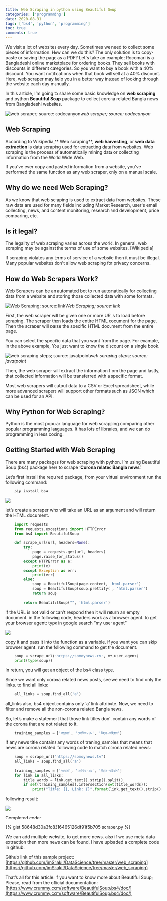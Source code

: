 ```yaml
---
title: Web Scraping in python using Beautiful Soup
categories: ['programming']
date: 2020-08-31
tags: ['bs4', 'python', 'programming']
toc: true
comments: true
---
```


We visit a lot of websites every day. Sometimes we need to collect some pieces of information. How can we do this? The only solution is to copy-paste or saving the page as a PDF? Let's take an example; Rocomari is a Bangladeshi online marketplace for ordering books. They sell books with discounts in different categories. So you want to buy a book with a 40% discount. You want notifications when that book will sell at a 40% discount. Here, web scraper may help you in a better way instead of looking through the website each day manually.

In this article, I’m going to share some basic knowledge on **web scraping** and python **Beautiful Soup** package to collect corona related Bangla news from Bangladeshi websites.

![web scraper; source: codecanyon](https://cdn-images-1.medium.com/max/2000/1*7mHDVRgh-2OjcEfHKAfgjg.jpeg)*web scraper; source: codecanyon*

## Web Scraping

According to Wikipedia,** Web scraping**, **web harvesting**, or **web data extraction** is data scraping used for extracting data from websites. Web scraping is the process of automatically mining data or collecting information from the World Wide Web.

If you’ve ever copy and pasted information from a website, you’ve performed the same function as any web scraper, only on a manual scale.

## Why do we need Web Scraping?

As we know that web scraping is used to extract data from websites. These raw data are used for many fields including Market Research, user's email collecting, news, and content monitoring, research and development, price comparing, etc.

## Is it legal?

The legality of web scraping varies across the world. In general, web scraping may be against the terms of use of some websites. [Wikipedia]

If scraping violates any terms of service of a website then it must be illegal. Many popular websites don't allow web scraping for privacy concerns.

## How do Web Scrapers Work?

Web Scrapers can be an automated bot to run automatically for collecting data from a website and storing those collected data with some formats.

![Web Scraping; source: [link](https://prowebscraping.com/wp-content/uploads/2015/09/web-scraping-process1.png)](https://cdn-images-1.medium.com/max/2000/1*VuK7xbtcG2ArT3Fxb47P_Q.png)*Web Scraping; source: [link](https://prowebscraping.com/wp-content/uploads/2015/09/web-scraping-process1.png)*

First, the web scraper will be given one or more URLs to load before scraping. The scraper then loads the entire HTML document for the page. Then the scraper will parse the specific HTML document from the entire page.

You can select the specific data that you want from the page. For example, in the above example, You just want to know the discount on a single book.

![web scraping steps; source: javatpoint](https://cdn-images-1.medium.com/max/2000/1*5gQAL7MjYOgpEuvqPtJQIw.png)*web scraping steps; source: javatpoint*

Then, the web scraper will extract the information from the page and lastly, that collected information will be transferred with a specific format.

Most web scrapers will output data to a CSV or Excel spreadsheet, while more advanced scrapers will support other formats such as JSON which can be used for an API.

## Why Python for Web Scraping?

Python is the most popular language for web scrapping comparing other popular programming languages. It has lots of libraries, and we can do programming in less coding.

## Getting Started with Web Scraping

There are many packages for web scraping with python. I’m using Beautiful Soup (bs4) package here to scrape ‘**Corona related Bangla news**’.

Let’s first install the required package, from your virtual environment run the following command:

```bash
    pip install bs4
```
![](https://cdn-images-1.medium.com/max/2018/1*gzuLZjavTZ8gFGtHt_5P4A.png)

let’s create a scraper who will take an URL as an argument and will return the HTML document.

```python
    import requests
    from requests.exceptions import HTTPError
    from bs4 import BeautifulSoup

    def scrape_url(url, headers=None):
        try:
            page = requests.get(url, headers)
            page.raise_for_status()
        except HTTPError as e:
            print(e)
        except Exception as err:
            print(err)
        else:
            soup = BeautifulSoup(page.content, 'html.parser')
            soup = BeautifulSoup(soup.prettify(), 'html.parser')
            return soup
    
        return BeautifulSoup("", 'html.parser')
```

if the URL is not valid or can’t respond then it will return an empty document.
in the following code, headers work as a browser agent. to get your browser agent: type in google search “my user agent”

![](https://cdn-images-1.medium.com/max/2000/1*JtQ4aFjkkUEPeRrnawN6ug.png)

copy it and pass it into the function as a variable. if you want you can skip browser agent. run the following command to get the document.

```python
    soup = scrape_url("https://somoynews.tv", my_user_agent)
    print(type(soup))
```
In return, you will get an object of the bs4 class type.

Since we want only corona related news posts, see we need to find only the links. to find all links:

```python
    all_links = soup.find_all('a')
```

all_links also, bs4 object contains only ‘a’ link attribute. Now, we need to filter and remove all the non-corona related Bangla news.

So, let’s make a statement that those link titles don’t contain any words of the corona that are not related to it.

```python
    training_samples = ['করোনা', 'কোভিড-১৯', 'উহান-ভাইরাস']
```
If any news title contains any words of traning_samples that means that news are corona related. following code to match corona related news:

```python
    soup = scrape_url("https://somoynews.tv")
    all_links = soup.find_all('a')
    
    training_samples = ['করোনা', 'কোভিড-১৯', 'উহান-ভাইরাস']
    for link in all_links:
        title_words = link.get_text().strip().split()
        if set(training_samples).intersection(set(title_words)):
            print("Title: {}, Link: {}".format(link.get_text().strip(), link.get('href')))
```
following result:

![](https://cdn-images-1.medium.com/max/2272/1*Vu3aoxwuWEf6aF5LlqMpwg.png)

Completed code:

{% gist 58648d30a3fc8216465126df91f5b705 scraper.py %}

We can add multiple website, to get more news. also if we use meta data extraction then more news can be found. I have uploaded a complete code in github.

Github link of this sample project: [https://github.com/imShakil/DataScience/tree/master/web_scraping](https://github.com/imShakil/DataScience/tree/master/web_scraping)

That’s all for this article. If you want to know more about Beautiful Soup;
Please, read from the official documentation: [https://www.crummy.com/software/BeautifulSoup/bs4/doc/](https://www.crummy.com/software/BeautifulSoup/bs4/doc/)
